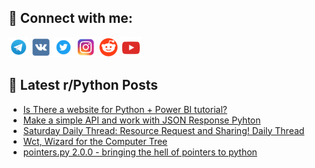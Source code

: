 ## 🔎 Connect with me:
[<img src="https://github.com/bullbesh/bullbesh/blob/main/images/Telegram.png" width="32" height="32" />](https://t.me/bullbesh)
[<img src="https://github.com/bullbesh/bullbesh/blob/main/images/VK.png" width="32" height="32" />](https://vk.com/bullbesh)
[<img src="https://github.com/bullbesh/bullbesh/blob/main/images/Twitter.png" width="32" height="32" />](https://twitter.com/bullbesh1)
[<img src="https://github.com/bullbesh/bullbesh/blob/main/images/Instagram.png" width="32" height="32" />](https://www.instagram.com/bullbesh)
[<img src="https://github.com/bullbesh/bullbesh/blob/main/images/Reddit.png" width="32" height="32" />](https://www.reddit.com/user/bullbesh)
[<img src="https://github.com/bullbesh/bullbesh/blob/main/images/YouTube.png" width="32" height="32" />](https://www.youtube.com/channel/UCtfjRs6uzgq5mfm8S06WTcg)

## 📕 Latest r/Python Posts
<!-- BLOG-POST-LIST:START -->
- [Is There a website for Python + Power BI tutorial?](https://www.reddit.com/r/Python/comments/wn42jx/is_there_a_website_for_python_power_bi_tutorial/)
- [Make a simple API and work with JSON Response Pyhton](https://www.reddit.com/r/Python/comments/wn04z0/make_a_simple_api_and_work_with_json_response/)
- [Saturday Daily Thread: Resource Request and Sharing! Daily Thread](https://www.reddit.com/r/Python/comments/wmzx0f/saturday_daily_thread_resource_request_and/)
- [Wct, Wizard for the Computer Tree](https://www.reddit.com/r/Python/comments/wmxon6/wct_wizard_for_the_computer_tree/)
- [pointers.py 2.0.0 - bringing the hell of pointers to python](https://www.reddit.com/r/Python/comments/wmwr5a/pointerspy_200_bringing_the_hell_of_pointers_to/)
<!-- BLOG-POST-LIST:END -->

